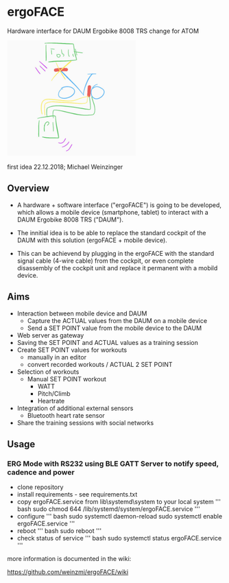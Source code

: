 # ergoFACE
Hardware interface for DAUM Ergobike 8008 TRS
change for ATOM

<img src=https://github.com/weinzmi/ergoFACE/blob/master/images/wiki/EF_first_sketsh.jpg width="300">

first idea 22.12.2018; Michael Weinzinger

## Overview
* A hardware + software interface ("ergoFACE") is going to be developed,
which allows a mobile device (smartphone, tablet) to interact with a DAUM Ergobike 8008 TRS ("DAUM").

* The innitial idea is to be able to replace the standard cockpit of the DAUM with this solution (ergoFACE + mobile device).
* This can be achievend by plugging in the ergoFACE with the standard signal cable (4-wire cable) from the cockpit,
or even complete disassembly of the cockpit unit and replace it permanent with a mobild device.

## Aims
* Interaction between mobile device and DAUM
  * Capture the ACTUAL values from the DAUM on a mobile device
  * Send a SET POINT value from the mobile device to the DAUM
* Web server as gateway
* Saving the SET POINT and ACTUAL values as a training session
* Create SET POINT values for workouts
  * manually in an editor
  * convert recorded workouts / ACTUAL 2 SET POINT
* Selection of workouts
  * Manual SET POINT workout
    * WATT
    * Pitch/Climb
    * Heartrate
* Integration of additional external sensors
  * Bluetooth heart rate sensor
* Share the training sessions with social networks

## Usage
### ERG Mode with RS232 using BLE GATT Server to notify speed, cadence and power
* clone repository
* install requirements - see requirements.txt
* copy ergoFACE.service from lib\systemd\system to your local system
''' bash
sudo chmod 644 /lib/systemd/system/ergoFACE.service
'''
* configure
''' bash
sudo systemctl daemon-reload
 sudo systemctl enable ergoFACE.service
 '''
 * reboot
 ''' bash
 sudo reboot
 '''
 * check status of service
 ''' bash
 sudo systemctl status ergoFACE.service
 '''
 


more information is documented in the wiki:

https://github.com/weinzmi/ergoFACE/wiki

